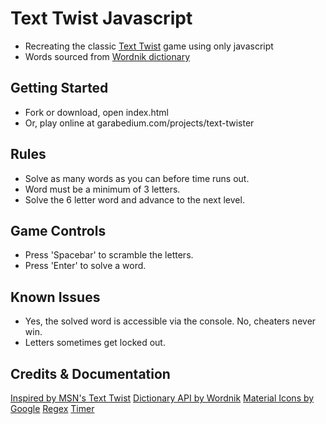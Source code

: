 # Text Twist Javascript
- Recreating the classic [Text Twist](http://zone.msn.com/en/texttwist/) game using only javascript
- Words sourced from [Wordnik dictionary](http://developer.wordnik.com/docs.html)

## Getting Started
- Fork or download, open index.html
- Or, play online at garabedium.com/projects/text-twister

## Rules
- Solve as many words as you can before time runs out.
- Word must be a minimum of 3 letters.
- Solve the 6 letter word and advance to the next level.

## Game Controls
- Press 'Spacebar' to scramble the letters.
- Press 'Enter' to solve a word.

## Known Issues
- Yes, the solved word is accessible via the console. No, cheaters never win.
- Letters sometimes get locked out.

## Credits & Documentation
[Inspired by MSN's Text Twist](http://zone.msn.com/en/texttwist/)
[Dictionary API by Wordnik](http://developer.wordnik.com/docs.html)
[Material Icons by Google](https://design.google.com/icons/)
[Regex](http://stackoverflow.com/questions/23476532/check-if-string-contains-only-letters-in-javascript)
[Timer](http://stackoverflow.com/questions/20618355/the-simplest-possible-javascript-countdown-timer)